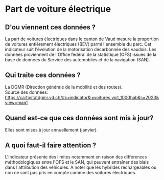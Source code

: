 <!--- Content retrieved by 'generate_doc_accordion_panels()' in fct_helpers.R & utils_helpers.R -->
<!--- Don't add linebreaks within paragraphs, add empty line at the end, prefer plain HTML for links -->

# Part de voiture électrique

## D'ou viennent ces données ?

La part de voitures électriques dans le canton de Vaud mesure la proportion de voitures entièrement électriques (BEV) parmi l'ensemble du parc. Cet indicateur suit l'évolution de la motorisation décarbonnée des vaudois. Les données proviennent de l'Office fédéral de la statistique (OFS) issues de la base de données du Service des automobiles et de la navigation (SAN).

## Qui traite ces données ?

La DGMR (Direction générale de la mobilité et des routes). <br>
Source des données:  https://cartostatdgmr.vd.ch/#c=indicator&i=voitures.voit_1000hab&s=2023&view=map1

## Quand est-ce que ces données sont mis à jour?

Elles sont mises à jour annuellement (janvier).

## A quoi faut-il faire attention ?

L'indicateur présente des limites notamment en raison des différences méthodologiques entre l'OFS et le SAN, qui peuvent entraîner des biais dans l'attribution des véhicules. A noter que les hybrides rechargeables ou non ne sont pas pris en compte comme des voitures électriques.


